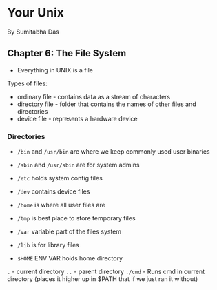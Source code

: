 # Your Unix

By Sumitabha Das

## Chapter 6: The File System

- Everything in UNIX is a file

Types of files:

- ordinary file - contains data as a stream of characters
- directory file - folder that contains the names of other files and directories
- device file - represents a hardware device

### Directories

- `/bin` and `/usr/bin` are where we keep commonly used user binaries
- `/sbin` and `/usr/sbin` are for system admins
- `/etc` holds system config files
- `/dev` contains device files
- `/home` is where all user files are
- `/tmp` is best place to store temporary files
- `/var` variable part of the files system
- `/lib` is for library files

- `$HOME` ENV VAR holds home directory

`.` - current directory
`..` - parent directory
`./cmd` - Runs cmd in current directory (places it higher up in $PATH that if we just ran it without)
